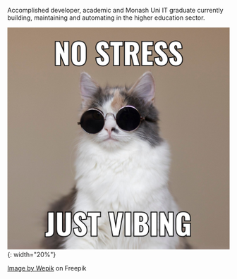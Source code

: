 Accomplished developer, academic and Monash Uni IT graduate currently building, maintaining and automating in the higher education sector. 

![cat vibing](/git_assets/cat_vibe.jpg){: width="20%"}

<a href="https://www.freepik.com/free-vector/simple-vibing-cat-square-meme_58459053.htm#query=funny%20cat%20memes&position=4&from_view=keyword&track=ais_hybrid&uuid=25491b4c-935d-4ccc-ac22-7669f90cf9ae">Image by Wepik</a> on Freepik
